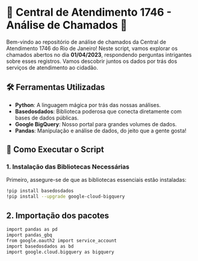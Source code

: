 # 🚨 Central de Atendimento 1746 - Análise de Chamados 🚨

Bem-vindo ao repositório de análise de chamados da Central de Atendimento 1746 do Rio de Janeiro! Neste script, vamos explorar os chamados abertos no dia **01/04/2023**, respondendo perguntas intrigantes sobre esses registros. Vamos descobrir juntos os dados por trás dos serviços de atendimento ao cidadão.

## 🛠️ Ferramentas Utilizadas

- **Python**: A linguagem mágica por trás das nossas análises.
- **Basedosdados**: Biblioteca poderosa que conecta diretamente com bases de dados públicas.
- **Google BigQuery**: Nosso portal para grandes volumes de dados.
- **Pandas**: Manipulação e análise de dados, do jeito que a gente gosta!

## 🚀 Como Executar o Script

### 1. Instalação das Bibliotecas Necessárias
Primeiro, assegure-se de que as bibliotecas essenciais estão instaladas:

```bash
!pip install basedosdados
!pip install --upgrade google-cloud-bigquery
```
## 2. Importação dos pacotes
```bash
import pandas as pd
import pandas_gbq
from google.oauth2 import service_account
import basedosdados as bd
import google.cloud.bigquery as bigquery
```
